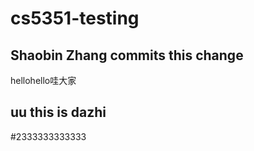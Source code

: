 # cs5351-testing

## Shaobin Zhang commits this change

hellohello哇大家

## uu this is dazhi

#2333333333333

